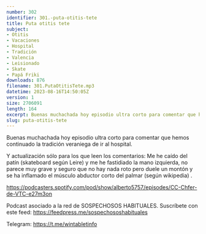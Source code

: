 ```yaml
---
number: 302
identifier: 301.-puta-otitis-tete
title: Puta otitis tete
subject:
- Otitis
- Vacaciones
- Hospital
- Tradición
- Valencia
- Leisionado
- Skate
- Papá Friki
downloads: 876
filename: 301.PutaOtitisTete.mp3
datetime: 2023-08-16T14:50:05Z
version: 1
size: 2706091
length: 164
excerpt: Buenas muchachada hoy episodio ultra corto para comentar que hemos continuado la traidición veraniega de ir al hospital
slug: puta-otitis-tete
---
```

Buenas muchachada hoy episodio ultra corto para comentar que hemos continuado la tradición veraniega de ir al hospital.

Y actualización sólo para los que leen los comentarios: Me he caído del patín (skateboard según Leire) y me he fastidiado la mano izquierda, no parece muy grave y seguro que no hay nada roto pero duele un montón y se ha inflamado el músculo abductor corto del palmar (según wikipedia) .

https://podcasters.spotify.com/pod/show/alberto5757/episodes/CC-Chfer-de-VTC-e27m3on

Podcast asociado a la red de SOSPECHOSOS HABITUALES. Suscríbete con este feed: https://feedpress.me/sospechososhabituales

Telegram: https://t.me/wintabletinfo